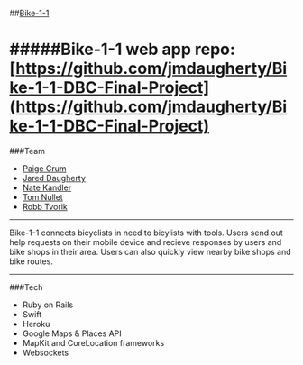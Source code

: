 ##[Bike-1-1](http://www.bike-1-1.com/login)

#####Bike-1-1 web app repo: [https://github.com/jmdaugherty/Bike-1-1-DBC-Final-Project](https://github.com/jmdaugherty/Bike-1-1-DBC-Final-Project)
========
###Team

  * [Paige Crum](https://github.com/paigecrum)
  * [Jared Daugherty](https://github.com/jmdaugherty)
  * [Nate Kandler](https://github.com/natekandler)
  * [Tom Nullet](https://github.com/nullet)
  * [Robb Tvorik ](https://github.com/ieatkimchi)

****

Bike-1-1 connects bicyclists in need to bicylists with tools. Users send out help requests on their mobile device and recieve responses by users and bike shops in their area. Users can also quickly view nearby bike shops and bike routes. 


****

###Tech

 * Ruby on Rails
 * Swift
 * Heroku
 * Google Maps & Places API
 * MapKit and CoreLocation frameworks
 * Websockets
